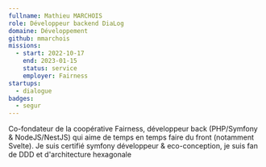 ```yaml
---
fullname: Mathieu MARCHOIS
role: Développeur backend DiaLog
domaine: Développement
github: mmarchois
missions:
  - start: 2022-10-17
    end: 2023-01-15
    status: service
    employer: Fairness
startups:
  - dialogue
badges:
  - segur
---
```


Co-fondateur de la coopérative Fairness, développeur back (PHP/Symfony & NodeJS/NestJS) qui aime de temps en temps faire du front (notamment Svelte).
Je suis certifié symfony développeur & eco-conception, je suis fan de DDD et d'architecture hexagonale 
